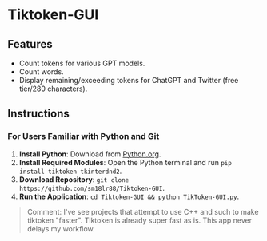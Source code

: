 # Tiktoken-GUI

## Features
- Count tokens for various GPT models.
- Count words.
- Display remaining/exceeding tokens for ChatGPT and Twitter (free tier/280 characters).

## Instructions

### For Users Familiar with Python and Git
1. **Install Python**: Download from [Python.org](https://www.python.org/downloads/).
2. **Install Required Modules**: Open the Python terminal and run `pip install tiktoken tkinterdnd2`.
3. **Download Repository**: `git clone https://github.com/sm18lr88/Tiktoken-GUI`.
4. **Run the Application**: `cd Tiktoken-GUI && python TikToken-GUI.py`.


> Comment: I've see projects that attempt to use C++ and such to make tiktoken "faster". Tiktoken is already super fast as is. This app never delays my workflow.
